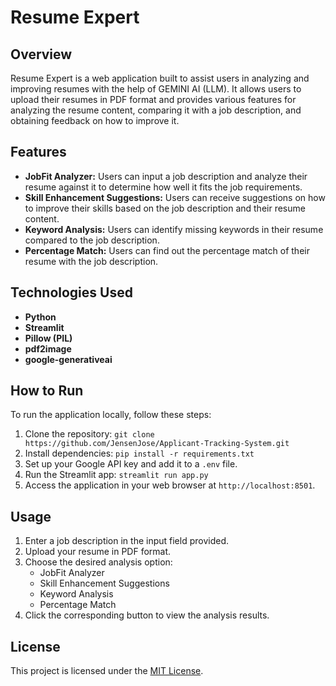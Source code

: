 # Resume Expert

## Overview
Resume Expert is a web application built to assist users in analyzing and improving resumes with the help of GEMINI AI (LLM). It allows users to upload their resumes in PDF format and provides various features for analyzing the resume content, comparing it with a job description, and obtaining feedback on how to improve it.

## Features
- **JobFit Analyzer:** Users can input a job description and analyze their resume against it to determine how well it fits the job requirements.
- **Skill Enhancement Suggestions:** Users can receive suggestions on how to improve their skills based on the job description and their resume content.
- **Keyword Analysis:** Users can identify missing keywords in their resume compared to the job description.
- **Percentage Match:** Users can find out the percentage match of their resume with the job description.

## Technologies Used
- **Python**
- **Streamlit**
- **Pillow (PIL)**
- **pdf2image**
- **google-generativeai**

## How to Run
To run the application locally, follow these steps:
1. Clone the repository: `git clone https://github.com/JensenJose/Applicant-Tracking-System.git`
2. Install dependencies: `pip install -r requirements.txt`
3. Set up your Google API key and add it to a `.env` file.
4. Run the Streamlit app: `streamlit run app.py`
5. Access the application in your web browser at `http://localhost:8501`.

## Usage
1. Enter a job description in the input field provided.
2. Upload your resume in PDF format.
3. Choose the desired analysis option:
   - JobFit Analyzer
   - Skill Enhancement Suggestions
   - Keyword Analysis
   - Percentage Match
4. Click the corresponding button to view the analysis results.

## License
This project is licensed under the [MIT License](LICENSE).
